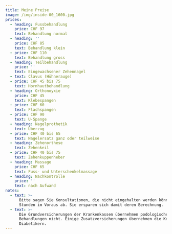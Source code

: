```yaml
---
title: Meine Preise
image: /img/inside-00_1600.jpg
prices:
  - heading: Fussbehandlung
    price: CHF 97
    text: Behandlung normal
  - heading: ''
    price: CHF 85
    text: Behandlung klein
  - price: CHF 110
    text: Behandlung gross
  - heading: Teilbehandlung
    price: ''
    text: Eingewachsener Zehennagel
  - text: Clavus (Hühnerauge)
  - price: CHF 45 bis 75
    text: Hornhautbehandlung
  - heading: Orthonoyxie
    price: CHF 45
    text: Klebespangen
  - price: CHF 60
    text: Flachspangen
  - price: CHF 90
    text: U-Spange
  - heading: Nagelprothetik
    text: Überzug
  - price: CHF 40 bis 65
    text: Nagelersatz ganz oder teilweise
  - heading: Zehenorthese
    text: Zehenkeil
  - price: CHF 40 bis 75
    text: Zehenkuppenheber
  - heading: Massage
    price: CHF 65
    text: Fuss- und Unterschenkelmassage
  - heading: Nachkontrolle
    price: ''
    text: nach Aufwand
notes:
  - text: >-
      Bitte sagen Sie Konsultationen, die nicht eingehalten werden können, 24
      Stunden im Voraus ab. Sie ersparen sich damit deren Berechnung.
  - text: >-
      Die Grundversicherungen der Krankenkassen übernehmen podologische
      Behandlungen nicht. Einige Zusatzversicherungen übernehmen die Kosten bei
      Diabetikern.
---
```


